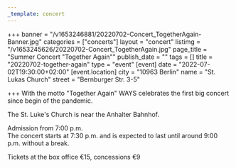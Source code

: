 ```yaml
---
_template: concert
---
```



+++
banner = "/v1653246881/20220702-Concert_TogetherAgain-Banner.jpg"
categories = ["concerts"]
layout = "concert"
listimg = "/v1653245626/20220702-Concert_TogetherAgain.jpg"
page_title = "Summer Concert \"Together Again\""
publish_date = ""
tags = []
title = "20220702-together-again"
type = "event"
[event]
date = "2022-07-02T19:30:00+02:00"
[event.location]
city = "10963 Berlin"
name = "St. Lukas Church"
street = "Bernburger Str. 3-5"

+++
With the motto "Together Again" WAYS celebrates the first big concert since begin of the pandemic.

The St. Luke's Church is near the Anhalter Bahnhof.

Admission from 7:00 p.m.    
The concert starts at 7:30 p.m. and is expected to last until around 9:00 p.m. without a break.

Tickets at the box office €15, concessions €9
